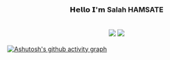 <div align="center">
<H3/>𝗛𝗲𝗹𝗹𝗼 𝗜'𝗺 Salah HAMSATE   <br> <br>

[![](https://img.shields.io/badge/-@r4ven.-%231DA1F2?style=flat-square&logo=twitter&logoColor=ffffff)](https://twitter.com/Salah_HT)
[![](https://img.shields.io/badge/-@r4ven.-%23181717?style=flat-square&logo=github)](https://github.com/SalaHmT)
</div>
<div align="center">
</div>

[![Ashutosh's github activity graph](https://github-readme-activity-graph.cyclic.app/graph?username=SalaHmT&theme=modern-lilac)](https://github.com/ashutosh00710/github-readme-activity-graph)



  


